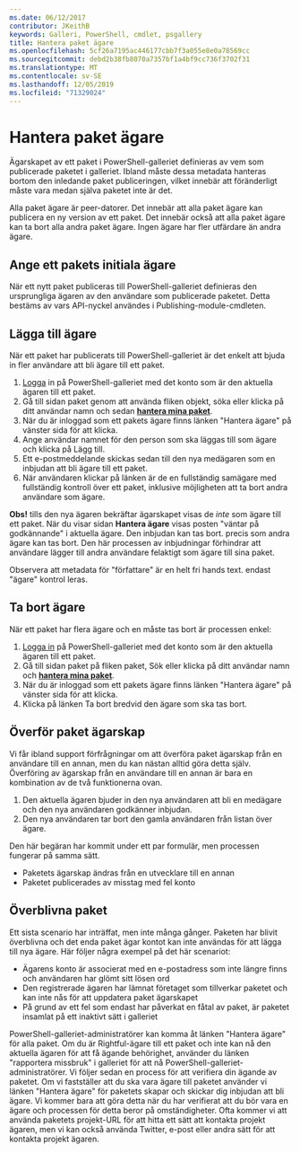 ```yaml
---
ms.date: 06/12/2017
contributor: JKeithB
keywords: Galleri, PowerShell, cmdlet, psgallery
title: Hantera paket ägare
ms.openlocfilehash: 5cf26a7195ac446177cbb7f3a055e8e0a78569cc
ms.sourcegitcommit: debd2b38fb8070a7357bf1a4bf9cc736f3702f31
ms.translationtype: MT
ms.contentlocale: sv-SE
ms.lasthandoff: 12/05/2019
ms.locfileid: "71329024"
---
```

# <a name="managing-package-owners"></a>Hantera paket ägare

Ägarskapet av ett paket i PowerShell-galleriet definieras av vem som publicerade paketet i galleriet.
Ibland måste dessa metadata hanteras bortom den inledande paket publiceringen, vilket innebär att föränderligt måste vara medan själva paketet inte är det.

Alla paket ägare är peer-datorer.
Det innebär att alla paket ägare kan publicera en ny version av ett paket. Det innebär också att alla paket ägare kan ta bort alla andra paket ägare.
Ingen ägare har fler utfärdare än andra ägare.

## <a name="setting-a-packages-initial-owner"></a>Ange ett pakets initiala ägare

När ett nytt paket publiceras till PowerShell-galleriet definieras den ursprungliga ägaren av den användare som publicerade paketet. Detta bestäms av vars API-nyckel användes i Publishing-module-cmdleten.

## <a name="adding-owners"></a>Lägga till ägare

När ett paket har publicerats till PowerShell-galleriet är det enkelt att bjuda in fler användare att bli ägare till ett paket.

1. [Logga](https://powershellgallery.com/users/account/LogOn) in på PowerShell-galleriet med det konto som är den aktuella ägaren till ett paket.
2. Gå till sidan paket genom att använda fliken objekt, söka eller klicka på ditt användar namn och sedan [**hantera mina paket**](https://www.powershellgallery.com/account/Packages).
3. När du är inloggad som ett pakets ägare finns länken "Hantera ägare" på vänster sida för att klicka.
4. Ange användar namnet för den person som ska läggas till som ägare och klicka på Lägg till.
5. Ett e-postmeddelande skickas sedan till den nya medägaren som en inbjudan att bli ägare till ett paket.
6. När användaren klickar på länken är de en fullständig samägare med fullständig kontroll över ett paket, inklusive möjligheten att ta bort andra användare som ägare.

**Obs!** tills den nya ägaren bekräftar ägarskapet visas de *inte* som ägare till ett paket.
När du visar sidan **Hantera ägare** visas posten "väntar på godkännande" i aktuella ägare.
Den inbjudan kan tas bort. precis som andra ägare kan tas bort.
Den här processen av inbjudningar förhindrar att användare lägger till andra användare felaktigt som ägare till sina paket.

Observera att metadata för "författare" är en helt fri hands text. endast "ägare" kontrol leras.


## <a name="removing-owners"></a>Ta bort ägare

När ett paket har flera ägare och en måste tas bort är processen enkel:

1. [Logga in](https://powershellgallery.com/users/account/LogOn) på PowerShell-galleriet med det konto som är den aktuella ägaren till ett paket.
2. Gå till sidan paket på fliken paket, Sök eller klicka på ditt användar namn och [**hantera mina paket**](https://www.powershellgallery.com/account/Packages).
3. När du är inloggad som ett pakets ägare finns länken "Hantera ägare" på vänster sida för att klicka.
4. Klicka på länken Ta bort bredvid den ägare som ska tas bort.



## <a name="transferring-package-ownership"></a>Överför paket ägarskap

Vi får ibland support förfrågningar om att överföra paket ägarskap från en användare till en annan, men du kan nästan alltid göra detta själv.
Överföring av ägarskap från en användare till en annan är bara en kombination av de två funktionerna ovan.

1. Den aktuella ägaren bjuder in den nya användaren att bli en medägare och den nya användaren godkänner inbjudan.
2. Den nya användaren tar bort den gamla användaren från listan över ägare.

Den här begäran har kommit under ett par formulär, men processen fungerar på samma sätt.

- Paketets ägarskap ändras från en utvecklare till en annan
- Paketet publicerades av misstag med fel konto


## <a name="orphaned-packages"></a>Överblivna paket

Ett sista scenario har inträffat, men inte många gånger.
Paketen har blivit överblivna och det enda paket ägar kontot kan inte användas för att lägga till nya ägare.
Här följer några exempel på det här scenariot:

- Ägarens konto är associerat med en e-postadress som inte längre finns och användaren har glömt sitt lösen ord
- Den registrerade ägaren har lämnat företaget som tillverkar paketet och kan inte nås för att uppdatera paket ägarskapet
- På grund av ett fel som endast har påverkat en fåtal av paket, är paketet insamlat på ett inaktivt sätt i galleriet

PowerShell-galleriet-administratörer kan komma åt länken "Hantera ägare" för alla paket.
Om du är Rightful-ägare till ett paket och inte kan nå den aktuella ägaren för att få ägande behörighet, använder du länken "rapportera missbruk" i galleriet för att nå PowerShell-galleriet-administratörer.
Vi följer sedan en process för att verifiera din ägande av paketet.
Om vi fastställer att du ska vara ägare till paketet använder vi länken "Hantera ägare" för paketets skapar och skickar dig inbjudan att bli ägare.
Vi kommer bara att göra detta när du har verifierat att du bör vara en ägare och processen för detta beror på omständigheter.
Ofta kommer vi att använda paketets projekt-URL för att hitta ett sätt att kontakta projekt ägaren, men vi kan också använda Twitter, e-post eller andra sätt för att kontakta projekt ägaren.
